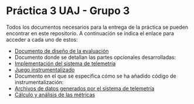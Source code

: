 # Práctica 3 UAJ - Grupo 3 
Todos los documentos necesarios para la entrega de la práctica se pueden encontrar en este repositorio. A continuación se indica el enlace para acceder a cada uno de estos:
- [Documento de diseño de la evaluación](https://github.com/Lauu029/BornToDie_Usabilidad/blob/main/DiseñoEvaluacion.md)
- Documento donde se detallan las partes opcionales desarrolladas:
- [Implementación del sistema de telemetría](https://github.com/Lauu029/BornToDie_Usabilidad/tree/main/CHEESEBURGAMES/Assets/Plugins/TelemetrySystem)
- [Juego instrumentalizado](https://github.com/Lauu029/BornToDie_Usabilidad/tree/main/CHEESEBURGAMES)
- Documento en el que se especifica cómo se ha añadido código de instrumentalización:
- [Archivos de datos generados por el sistema de telemetría](https://github.com/Lauu029/BornToDie_Usabilidad/tree/main/Analisis/Eventos)
- [Cálculo y análisis de las métricas](https://github.com/Lauu029/BornToDie_Usabilidad/tree/main/Analisis)

